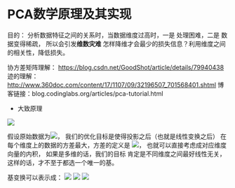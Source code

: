 # PCA数学原理及其实现

目的： 分析数据特征之间的关系时，当数据维度过高时，一是 处理困难，二是 数据变得稀疏， 所以会引发**维数灾难**
       怎样降维才会最少的损失信息？利用维度之间的相关性，降低损失。


协方差矩阵理解： https://blog.csdn.net/GoodShot/article/details/79940438
迹的理解：      http://www.360doc.com/content/17/1107/09/32196507_701568401.shtml
博客链接：blog.codinglabs.org/articles/pca-tutorial.html


* 大致原理


<img src="http://chart.googleapis.com/chart?cht=tx&chl= 在此插入Latex公式" style="border:none;">


 
 假设原始数据为<img src="http://chart.googleapis.com/chart?cht=tx&chl= X=(x1,x2,...,xn)^{T}" style="border:none;">，
 我们的优化目标是使得投影之后（也就是线性变换之后） 在每个维度上的数据的方差最大，方差的定义是 <img src="http://chart.googleapis.com/chart? cht=tx&chl= Var(a)=\frac{1}{m}*\sum (a_{i}-u)^2" style="border:none;">， 也就可以直接考虑成对应维度向量的内积， 如果是多维的话，我们的目标
 肯定是不同维度之间最好线性无关， 这样的话，才不至于都选一个唯一的基。
 
 
 基变换可以表示成：
 <img src="http://chart.googleapis.com/chart?cht=tx&chl= \begin{pmatrix}p_{1}\\p_{2}\\...\\p_{d}\end{pmatrix}" style="border:none;">
 <img src="http://chart.googleapis.com/chart?cht=tx&chl= \begin{pmatrix} a_{1},& a_{2},& ...&a_{n} \end{pmatrix}" style="border:none;">
 <img src="http://chart.googleapis.com/chart?cht=tx&chl= =\begin{pmatrix} p_{1}a_{1} &  p_{1}a_{2}& ... & p_{1}a_{n} \\ p_{2}a_{1} &  p_{2}a_{2}& ... & p_{2}a_{n}\\ ... &  ...&  ...& ...\\ p_{d}a_{1} &  p_{d}a_{2}& ... & p_{d}a_{n} \end{pmatrix}" style="border:none;">



 


 

 
